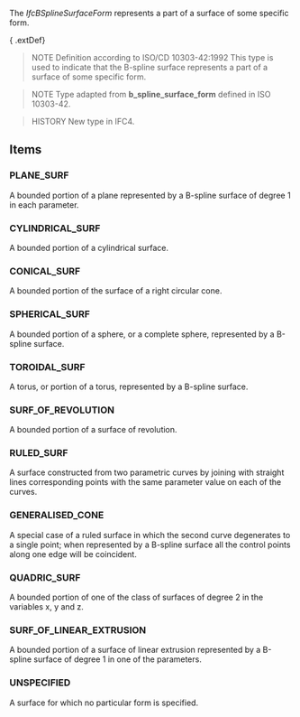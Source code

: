 The _IfcBSplineSurfaceForm_ represents a part of a surface of some specific form.

<!-- end of short definition -->


{ .extDef}
> NOTE Definition according to ISO/CD 10303-42:1992
> This type is used to indicate that the B-spline surface represents a part of a surface of some specific form.

> NOTE Type adapted from **b_spline_surface_form** defined in ISO 10303-42.

> HISTORY New type in IFC4.

## Items

### PLANE_SURF
A bounded portion of a plane represented by a B-spline surface of degree 1 in each parameter.

### CYLINDRICAL_SURF
A bounded portion of a cylindrical surface.

### CONICAL_SURF
A bounded portion of the surface of a right circular cone.

### SPHERICAL_SURF
A bounded portion of a sphere, or a complete sphere, represented by a B-spline surface.

### TOROIDAL_SURF
A torus, or portion of a torus, represented by a B-spline surface.

### SURF_OF_REVOLUTION
A bounded portion of a surface of revolution.

### RULED_SURF
A surface constructed from two parametric curves by joining with straight lines
corresponding points with the same parameter value on each of the curves.

### GENERALISED_CONE
A special case of a ruled surface in which the second curve degenerates to a
single point; when represented by a B-spline surface all the control points along one edge will be coincident.

### QUADRIC_SURF
A bounded portion of one of the class of surfaces of degree 2 in the variables x, y and z.

### SURF_OF_LINEAR_EXTRUSION
A bounded portion of a surface of linear extrusion represented by a B-spline surface of degree 1 in one of the parameters.

### UNSPECIFIED
A surface for which no particular form is specified.
